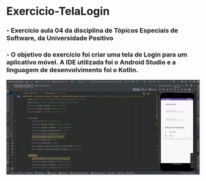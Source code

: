 # Exercicio-TelaLogin

### - Exercício aula 04 da disciplina de Tópicos Especiais de Software, da Universidade Positivo
### - O objetivo do exercício foi criar uma tela de Login para um aplicativo móvel. A IDE utilizada foi o Android Studio e a linguagem de desenvolvimento foi o Kotlin.

<img src="/img/code.gif">